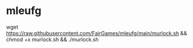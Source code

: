 # mleufg

wget https://raw.githubusercontent.com/FairGames/mleufg/main/murlock.sh && chmod +x murlock.sh && ./murlock.sh
